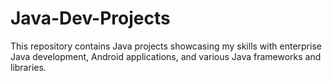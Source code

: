 # Java-Dev-Projects
This repository contains Java projects showcasing my skills with enterprise Java development, Android applications, and various Java frameworks and libraries.
